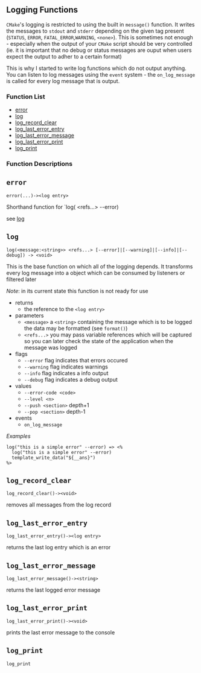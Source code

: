 ## Logging Functions


`CMake`'s logging is restricted to using the built in `message()` function. It writes the messages to `stdout` and `stderr` depending on the given tag present (`STATUS`, `ERROR`, `FATAL_ERROR`,`WARNING`, `<none>`).  This is sometimes not enough - especially when the output of your `CMake` script should be very controlled (ie. it is important that no debug or status messages are ouput when users expect the output to adher to a certain format)

This is why I started to write log functions which do not output anything.  You can listen to log messages using the `event` system - the `on_log_message` is called for every log message that is output.


### Function List


* [error](#error)
* [log](#log)
* [log_record_clear](#log_record_clear)
* [log_last_error_entry](#log_last_error_entry)
* [log_last_error_message](#log_last_error_message)
* [log_last_error_print](#log_last_error_print)
* [log_print](#log_print)

### Function Descriptions

## <a name="error"></a> `error`

 `error(...)-><log entry>`

 Shorthand function for `log(<message> <refs...> --error)
 
 see [log](#log)





## <a name="log"></a> `log`

 `log(<message:<string>> <refs...> [--error]|[--warning]|[--info]|[--debug]) -> <void>`

 This is the base function on which all of the logging depends. It transforms
 every log message into a object which can be consumed by listeners or filtered later

 *Note*: in its current state this function is not ready for use

 * returns
   * the reference to the `<log entry>`
 * parameters
   * `<message>` a `<string>` containing the message which is to be logged the data may be formatted (see `format()`)
   * `<refs...>` you may pass variable references which will be captured so you can later check the state of the application when the message was logged
 * flags
   * `--error`    flag indicates that errors occured
   * `--warning`  flag indicates warnings
   * `--info`     flag indicates a info output
   * `--debug`    flag indicates a debug output
 * values
   * `--error-code <code>` 
   * `--level <n>` 
   * `--push <section>` depth+1
   * `--pop <section>`  depth-1
 * events
   * `on_log_message`

 *Examples*
 ```
 log("this is a simple error" --error) => <% 
   log("this is a simple error" --error) 
   template_write_data("${__ans}")
 %>
 ```




## <a name="log_record_clear"></a> `log_record_clear`

 `log_record_clear()-><void>`
 
 removes all messages from the log record






## <a name="log_last_error_entry"></a> `log_last_error_entry`

 `log_last_error_entry()-><log entry>`

 returns the last log entry which is an error
 




## <a name="log_last_error_message"></a> `log_last_error_message`

 `log_last_error_message()-><string>`

 returns the last logged error message





## <a name="log_last_error_print"></a> `log_last_error_print`

 `log_last_error_print()-><void>`

 prints the last error message to the console  





## <a name="log_print"></a> `log_print`

 `log_print`









